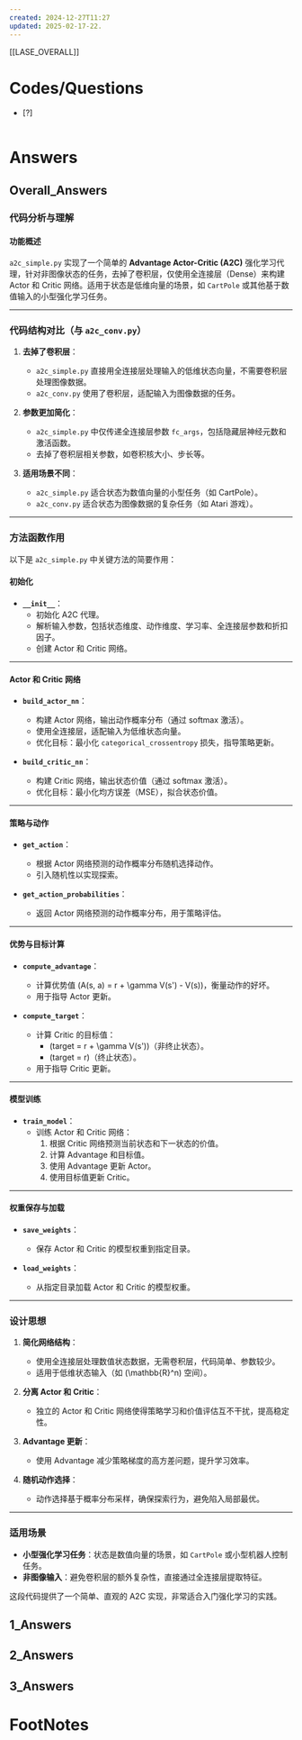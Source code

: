 ```yaml
---
created: 2024-12-27T11:27
updated: 2025-02-17-22.
---
```

[[LASE_OVERALL]]



# Codes/Questions

- [?] 


```python

```


# Answers

## Overall_Answers
### **代码分析与理解**

#### **功能概述**
`a2c_simple.py` 实现了一个简单的 **Advantage Actor-Critic (A2C)** 强化学习代理，针对非图像状态的任务，去掉了卷积层，仅使用全连接层（Dense）来构建 Actor 和 Critic 网络。适用于状态是低维向量的场景，如 `CartPole` 或其他基于数值输入的小型强化学习任务。

---

### **代码结构对比（与 `a2c_conv.py`）**
1. **去掉了卷积层**：
   - `a2c_simple.py` 直接用全连接层处理输入的低维状态向量，不需要卷积层处理图像数据。
   - `a2c_conv.py` 使用了卷积层，适配输入为图像数据的任务。

2. **参数更加简化**：
   - `a2c_simple.py` 中仅传递全连接层参数 `fc_args`，包括隐藏层神经元数和激活函数。
   - 去掉了卷积层相关参数，如卷积核大小、步长等。

3. **适用场景不同**：
   - `a2c_simple.py` 适合状态为数值向量的小型任务（如 CartPole）。
   - `a2c_conv.py` 适合状态为图像数据的复杂任务（如 Atari 游戏）。

---

### **方法函数作用**
以下是 `a2c_simple.py` 中关键方法的简要作用：

#### **初始化**
- **`__init__`**：
  - 初始化 A2C 代理。
  - 解析输入参数，包括状态维度、动作维度、学习率、全连接层参数和折扣因子。
  - 创建 Actor 和 Critic 网络。

---

#### **Actor 和 Critic 网络**
- **`build_actor_nn`**：
  - 构建 Actor 网络，输出动作概率分布（通过 softmax 激活）。
  - 使用全连接层，适配输入为低维状态向量。
  - 优化目标：最小化 `categorical_crossentropy` 损失，指导策略更新。

- **`build_critic_nn`**：
  - 构建 Critic 网络，输出状态价值（通过 softmax 激活）。
  - 优化目标：最小化均方误差（MSE），拟合状态价值。

---

#### **策略与动作**
- **`get_action`**：
  - 根据 Actor 网络预测的动作概率分布随机选择动作。
  - 引入随机性以实现探索。

- **`get_action_probabilities`**：
  - 返回 Actor 网络预测的动作概率分布，用于策略评估。

---

#### **优势与目标计算**
- **`compute_advantage`**：
  - 计算优势值 \(A(s, a) = r + \gamma V(s') - V(s)\)，衡量动作的好坏。
  - 用于指导 Actor 更新。

- **`compute_target`**：
  - 计算 Critic 的目标值：
    - \(target = r + \gamma V(s')\)（非终止状态）。
    - \(target = r\)（终止状态）。
  - 用于指导 Critic 更新。

---

#### **模型训练**
- **`train_model`**：
  - 训练 Actor 和 Critic 网络：
    1. 根据 Critic 网络预测当前状态和下一状态的价值。
    2. 计算 Advantage 和目标值。
    3. 使用 Advantage 更新 Actor。
    4. 使用目标值更新 Critic。

---

#### **权重保存与加载**
- **`save_weights`**：
  - 保存 Actor 和 Critic 的模型权重到指定目录。

- **`load_weights`**：
  - 从指定目录加载 Actor 和 Critic 的模型权重。

---

### **设计思想**
1. **简化网络结构**：
   - 使用全连接层处理数值状态数据，无需卷积层，代码简单、参数较少。
   - 适用于低维状态输入（如 \(\mathbb{R}^n\) 空间）。

2. **分离 Actor 和 Critic**：
   - 独立的 Actor 和 Critic 网络使得策略学习和价值评估互不干扰，提高稳定性。

3. **Advantage 更新**：
   - 使用 Advantage 减少策略梯度的高方差问题，提升学习效率。

4. **随机动作选择**：
   - 动作选择基于概率分布采样，确保探索行为，避免陷入局部最优。

---

### **适用场景**
- **小型强化学习任务**：状态是数值向量的场景，如 `CartPole` 或小型机器人控制任务。
- **非图像输入**：避免卷积层的额外复杂性，直接通过全连接层提取特征。

这段代码提供了一个简单、直观的 A2C 实现，非常适合入门强化学习的实践。

## 1_Answers


## 2_Answers


## 3_Answers




# FootNotes
